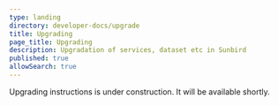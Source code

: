 ```yaml
---
type: landing
directory: developer-docs/upgrade
title: Upgrading
page_title: Upgrading
description: Upgradation of services, dataset etc in Sunbird
published: true
allowSearch: true
---
```

Upgrading instructions is under construction. It will be available shortly.
